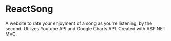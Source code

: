 # ReactSong
A website to rate your enjoyment of a song as you're listening, by the second.
Utilizes Youtube API and Google Charts API. 
Created with ASP.NET MVC. 
